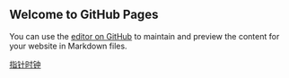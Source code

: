 ## Welcome to GitHub Pages

You can use the [editor on GitHub](https://github.com/mlcoor/js-sample/edit/main/README.md) to maintain and preview the content for your website in Markdown files.

[指针时钟](https://mlcoor.github.io/js-sample/clock/handClock.html)
